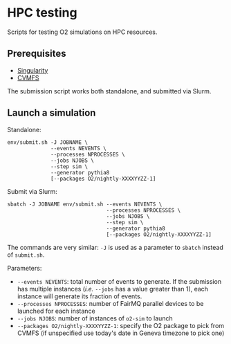 HPC testing
===========

Scripts for testing O2 simulations on HPC resources.


Prerequisites
-------------
* [Singularity](https://sylabs.io/docs/)
* [CVMFS](https://cernvm.cern.ch/portal/filesystem)

The submission script works both standalone, and submitted via Slurm.


Launch a simulation
-------------------
Standalone:

```
env/submit.sh -J JOBNAME \
              --events NEVENTS \
              --processes NPROCESSES \
              --jobs NJOBS \
              --step sim \
              --generator pythia8
              [--packages O2/nightly-XXXXYYZZ-1]
```

Submit via Slurm:

```
sbatch -J JOBNAME env/submit.sh --events NEVENTS \
                                --processes NPROCESSES \
                                --jobs NJOBS \
                                --step sim \
                                --generator pythia8
                                [--packages O2/nightly-XXXXYYZZ-1]
```

The commands are very similar: `-J` is used as a parameter to `sbatch` instead of `submit.sh`.

Parameters:

* `--events NEVENTS`: total number of events to generate. If the submission has multiple instances
  (_i.e._ `--jobs` has a value greater than 1), each instance will generate its fraction of events.
* `--processes NPROCESSES`: number of FairMQ parallel devices to be launched for each instance
* `--jobs NJOBS`: number of instances of `o2-sim` to launch
* `--packages O2/nightly-XXXXYYZZ-1`: specify the O2 package to pick from CVMFS (if unspecified use
  today's date in Geneva timezone to pick one)
